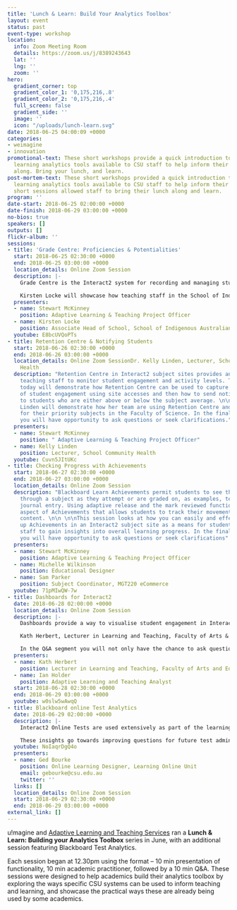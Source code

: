 ```yaml
---
title: 'Lunch & Learn: Build Your Analytics Toolbox'
layout: event
status: past
event-type: workshop
location:
  info: Zoom Meeting Room
  details: https://zoom.us/j/8389243643
  lat: ''
  lng: ''
  zoom: ''
hero:
  gradient_corner: top
  gradient_color_1: '0,175,216,.8'
  gradient_color_2: '0,175,216,.4'
  full_screen: false
  gradient_side: ''
  image: ''
  icon: "/uploads/lunch-learn.svg"
date: 2018-06-25 04:00:09 +0000
categories:
- weimagine
- innovation
promotional-text: These short workshops provide a quick introduction to some of the
  learning analytics tools available to CSU staff to help inform their teaching. Come
  along. Bring your lunch, and learn.
post-mortem-text: These short workshops provided a quick introduction to some of the
  learning analytics tools available to CSU staff to help inform their teaching. These
  short sessions allowed staff to bring their lunch along and learn.
program: ''
date-start: 2018-06-25 02:00:00 +0000
date-finish: 2018-06-29 03:00:00 +0000
no-bios: true
speakers: []
outputs: []
flickr-album: ''
sessions:
- title: 'Grade Centre: Proficiencies & Potentialities'
  start: 2018-06-25 02:30:00 +0000
  end: 2018-06-25 03:00:00 +0000
  location_details: Online Zoom Session
  description: |-
    Grade Centre is the Interact2 system for recording and managing students' marks for assessments and their final grades. What is not often realised is that, through its potential for analytics reporting, Grade Centre is much more than just an administrative area. The session will show how Grade Centre data flow through to trigger Retention Centre alert rules and are employed in two of the Site Analytics integrated reports.

    Kirsten Locke will showcase how teaching staff in the School of Indigenous Australian Studies are using Grade Centre more dynamically in their practice, with an aim towards gaining better insights into student engagement and performance using analytics. In the final Q&A segment you will have opportunity to ask questions or seek clarifications.
  presenters:
  - name: Stewart McKinney
    position: Adaptive Learning & Teaching Project Officer
  - name: Kirsten Locke
    position: Associate Head of School, School of Indigenous Australian Studies
  youtube: E8bcUVQoPTs
- title: Retention Centre & Notifying Students
  start: 2018-06-26 02:30:00 +0000
  end: 2018-06-26 03:00:00 +0000
  location_details: Online Zoom SessionDr. Kelly Linden, Lecturer, School Community
    Health
  description: "Retention Centre in Interact2 subject sites provides an easy way for
    teaching staff to monitor student engagement and activity levels. The session
    today will demonstrate how Retention Centre can be used to capture the picture
    of student engagement using site accesses and then how to send notification ‘nudges’
    to students who are either above or below the subject average. \n\n \n\nKelly
    Linden will demonstrate how her team are using Retention Centre and notifications
    for their priority subjects in the Faculty of Science. In the final Q&A segment
    you will have opportunity to ask questions or seek clarifications."
  presenters:
  - name: Stewart McKinney
    position: " Adaptive Learning & Teaching Project Officer"
  - name: Kelly Linden
    position: Lecturer, School Community Health
  youtube: Cuvn5JItUKc
- title: Checking Progress with Achievements
  start: 2018-06-27 02:30:00 +0000
  end: 2018-06-27 03:00:00 +0000
  location_details: Online Zoom Session
  description: "Blackboard Learn Achievements permit students to see their progress
    through a subject as they attempt or are graded on, as examples, tests or a reflective
    journal entry. Using adaptive release and the mark reviewed function is an additional
    aspect of Achievements that allows students to track their movement through learning
    content. \n\n \n\nThis session looks at how you can easily and effectively set
    up Achievements in an Interact2 subject site as a means for students and teaching
    staff to gain insights into overall learning progress. In the final Q&A segment
    you will have opportunity to ask questions or seek clarifications"
  presenters:
  - name: Stewart McKinney
    position: Adaptive Learning & Teaching Project Officer
  - name: Michelle Wilkinson
    position: Educational Designer
  - name: Sam Parker
    position: Subject Coordinator, MGT220 eCommerce
  youtube: 71pMIwQW-7w
- title: Dashboards for Interact2
  date: 2018-06-28 02:00:00 +0000
  location_details: Online Zoom Session
  description: |-
    Dashboards provide a way to visualise student engagement in Interact2 subject sites. Hear about the development of a dashboard for the Lecturers in Learning and Teaching, Faculty of Arts & Education, and how it can be used to determine how student engagement relates to the design of subject sites.

    Kath Herbert, Lecturer in Learning and Teaching, Faculty of Arts & Education, will describe how she uses the dashboard to talk to academics about i2 site engagement and i2 site design.

    In the Q&A segment you will not only have the chance to ask questions of Ian and Kath, but you can suggest your own visualisations or data you’d like to see to help examine and improve your teaching and your students’ learning.
  presenters:
  - name: Kath Herbert
    position: Lecturer in Learning and Teaching, Faculty of Arts and Education
  - name: Ian Holder
    position: Adaptive Learning and Teaching Analyst
  start: 2018-06-28 02:30:00 +0000
  end: 2018-06-29 03:00:00 +0000
  youtube: w0slw5wAwqQ
- title: Blackboard online Test Analytics
  date: 2018-06-29 02:00:00 +0000
  description: |-
    Interact2 Online Tests are used extensively as part of the learning design for many subjects to measure student knowledge and gauge progress. The effectiveness of online tests can be checked by using Item Analysis. Item Analysis provides statistics on overall individual performances and test performance. This data helps you recognise questions that might be poor discriminators of student performance.

    These insights go towards improving questions for future test administrations and can provide the basis for supplementary or developmental content.
  youtube: NoIaqrDgQ4o
  presenters:
  - name: Ged Bourke
    position: Online Learning Designer, Learning Online Unit
    email: gebourke@csu.edu.au
    twitter: ''
  links: []
  location_details: Online Zoom Session
  start: 2018-06-29 02:30:00 +0000
  end: 2018-06-29 03:00:00 +0000
external_link: []
---
```

u!magine and [Adaptive Learning and Teaching Services](http://www.csu.edu.au/division/learning-and-teaching/home/analytics-and-evaluations) ran a **Lunch & Learn: Building your Analytics Toolbox** series in June, with an additional session featuring Blackboard Test Analytics.

Each session began at 12.30pm using the format – 10 min presentation of functionality, 10 min academic practitioner, followed by a 10 min Q&A. These sessions were designed to help academics build their analytics toolbox by exploring the ways specific CSU systems can be used to inform teaching and learning, and showcase the practical ways these are already being used by some academics.